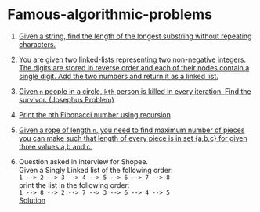 # Famous-algorithmic-problems

1. [Given a string, find the length of the longest substring without repeating characters.](https://github.com/souvikhaldar/Famous-algorithmic-problems-/blob/master/first.py)

2. [You are given two linked-lists representing two non-negative integers. The digits are stored in reverse order and each of their nodes contain a single digit. Add the two numbers and return it as a linked list.](https://github.com/souvikhaldar/Famous-algorithmic-problems-/blob/master/sumLL.py)  

3. [Given `n` people in a circle, `kth` person is killed in every iteration. Find the survivor. (Josephus Problem)](https://github.com/souvikhaldar/Data-structures-in-Python/blob/master/miscellaneous/recursion/josephus.py)

4. [Print the nth Fibonacci number using recursion](https://github.com/souvikhaldar/Data-structures-in-Python/blob/master/miscellaneous/recursion/fib.py)  
5. [Given a rope of length `n`, you need to find maximum number of pieces you can make such that length of every piece is in set {a,b,c} for given three values a,b and c.](https://github.com/souvikhaldar/Data-structures-in-Python/blob/04e03321d62b1837ecc5970df402c47c4ff14e8e/miscellaneous/recursion/rope.py)  

6. Question asked in interview for Shopee.  
Given a Singly Linked list of the following order:  
``` 1 --> 2 --> 3 --> 4 --> 5 --> 6 --> 7 --> 8 ```    
print the list in the following order:  
``` 1 --> 8 --> 2 --> 7 --> 3 --> 6 --> 4 --> 5 ```  
[Solution](https://github.com/souvikhaldar/Famous-algorithmic-problems-/blob/master/linkedList.go)